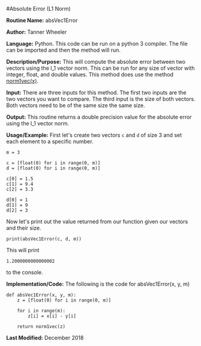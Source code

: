 #Absolute Error (L1 Norm)

**Routine Name:** absVec1Error

**Author:** Tanner Wheeler

**Language:** Python. This code can be run on a python 3 compiler. The file can be imported and then the method will run.

**Description/Purpose:** This will compute the absolute error between two vectors using the l_1 vector norm.  This can be run for any size of vector with integer, float, and double values.  This method does use the method [norm1vec(x)](https://tannerwheeler.github.io/math4610/softwareManual/hw3/l1norm).

**Input:** There are three inputs for this method. The first two inputs are the two vectors you want to compare.  The third input is the size of both vectors.  Both vectors need to be of the same size the same size.

**Output:** This routine returns a double precision value for the absolute error using the l_1 vector norm.

**Usage/Example:**
First let's create two vectors `c` and `d` of size 3 and set each element to a specific number.
```
m = 3

c = [float(0) for i in range(0, m)]
d = [float(0) for i in range(0, m)]

c[0] = 1.5
c[1] = 9.4
c[2] = 3.3

d[0] = 1
d[1] = 9
d[2] = 3
```
Now let's print out the value returned from our function given our vectors and their size.
```
print(absVec1Error(c, d, m))
```
This will print
```
1.2000000000000002
```
to the console.


**Implementation/Code:** The following is the code for absVec1Error(x, y, m)
```
def absVec1Error(x, y, m):
    z = [float(0) for i in range(0, m)]
    
    for i in range(m):
        z[i] = x[i] - y[i]
    
    return norm1vec(z)
```

**Last Modified:** December 2018

